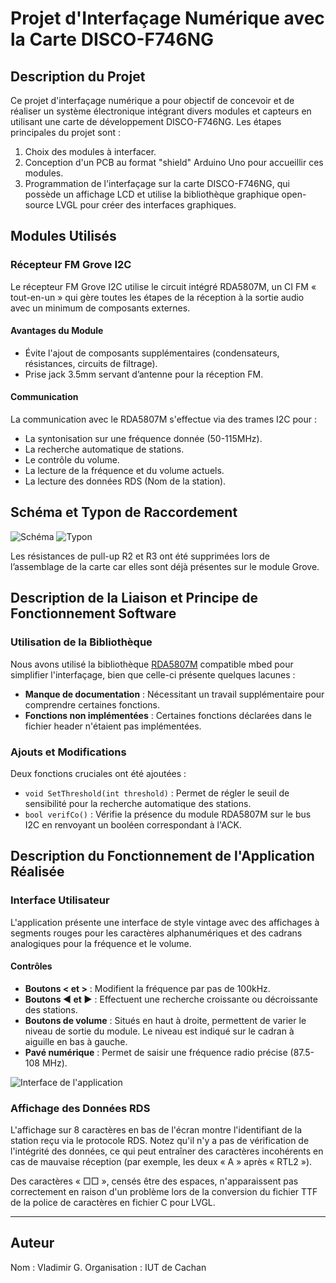 # Projet d'Interfaçage Numérique avec la Carte DISCO-F746NG

## Description du Projet

Ce projet d'interfaçage numérique a pour objectif de concevoir et de réaliser un système électronique intégrant divers modules et capteurs en utilisant une carte de développement DISCO-F746NG. Les étapes principales du projet sont :
1. Choix des modules à interfacer.
2. Conception d'un PCB au format "shield" Arduino Uno pour accueillir ces modules.
3. Programmation de l'interfaçage sur la carte DISCO-F746NG, qui possède un affichage LCD et utilise la bibliothèque graphique open-source LVGL pour créer des interfaces graphiques.

## Modules Utilisés

### Récepteur FM Grove I2C

Le récepteur FM Grove I2C utilise le circuit intégré RDA5807M, un CI FM « tout-en-un » qui gère toutes les étapes de la réception à la sortie audio avec un minimum de composants externes.

#### Avantages du Module
- Évite l'ajout de composants supplémentaires (condensateurs, résistances, circuits de filtrage).
- Prise jack 3.5mm servant d’antenne pour la réception FM.

#### Communication
La communication avec le RDA5807M s'effectue via des trames I2C pour :
- La syntonisation sur une fréquence donnée (50-115MHz).
- La recherche automatique de stations.
- Le contrôle du volume.
- La lecture de la fréquence et du volume actuels.
- La lecture des données RDS (Nom de la station).

## Schéma et Typon de Raccordement

![Schéma](https://i.imgur.com/IrsIZG7.png)
![Typon](https://i.imgur.com/apLzDV2.png)

Les résistances de pull-up R2 et R3 ont été supprimées lors de l’assemblage de la carte car elles sont déjà présentes sur le module Grove.

## Description de la Liaison et Principe de Fonctionnement Software

### Utilisation de la Bibliothèque
Nous avons utilisé la bibliothèque [RDA5807M](https://github.com/star297/RDA5807M) compatible mbed pour simplifier l'interfaçage, bien que celle-ci présente quelques lacunes :
- **Manque de documentation** : Nécessitant un travail supplémentaire pour comprendre certaines fonctions.
- **Fonctions non implémentées** : Certaines fonctions déclarées dans le fichier header n'étaient pas implémentées.

### Ajouts et Modifications
Deux fonctions cruciales ont été ajoutées :
- `void SetThreshold(int threshold)` : Permet de régler le seuil de sensibilité pour la recherche automatique des stations.
- `bool verifCo()` : Vérifie la présence du module RDA5807M sur le bus I2C en renvoyant un booléen correspondant à l'ACK.

## Description du Fonctionnement de l'Application Réalisée

### Interface Utilisateur
L'application présente une interface de style vintage avec des affichages à segments rouges pour les caractères alphanumériques et des cadrans analogiques pour la fréquence et le volume.

#### Contrôles
- **Boutons < et >** : Modifient la fréquence par pas de 100kHz.
- **Boutons ◄ et ►** : Effectuent une recherche croissante ou décroissante des stations.
- **Boutons de volume** : Situés en haut à droite, permettent de varier le niveau de sortie du module. Le niveau est indiqué sur le cadran à aiguille en bas à gauche.
- **Pavé numérique** : Permet de saisir une fréquence radio précise (87.5-108 MHz).

![Interface de l'application](https://i.imgur.com/s1imZNx.png)

### Affichage des Données RDS
L'affichage sur 8 caractères en bas de l'écran montre l'identifiant de la station reçu via le protocole RDS. Notez qu'il n'y a pas de vérification de l'intégrité des données, ce qui peut entraîner des caractères incohérents en cas de mauvaise réception (par exemple, les deux « A » après « RTL2 »).

Des caractères « □□ », censés être des espaces, n'apparaissent pas correctement en raison d'un problème lors de la conversion du fichier TTF de la police de caractères en fichier C pour LVGL.

---

## Auteur

Nom : Vladimir G.
Organisation : IUT de Cachan 